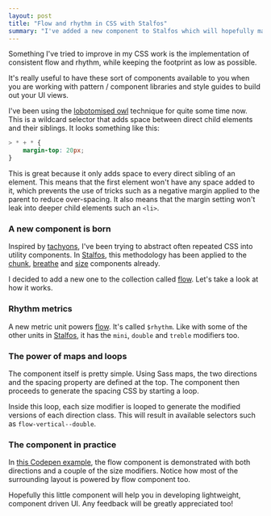 ```yaml
---
layout: post
title: "Flow and rhythm in CSS with Stalfos"
summary: "I've added a new component to Stalfos which will hopefully make achieving consitent flow and rhythm easier."
---
```


Something I've tried to improve in my CSS work is the implementation of consistent flow and rhythm, while keeping the footprint as low as possible.

It's really useful to have these sort of components available to you when you are working with pattern / component libraries and style guides to build out your UI views.

I've been using the [lobotomised owl](https://alistapart.com/article/axiomatic-css-and-lobotomized-owls) technique for quite some time now. This is a wildcard selector that adds space between direct child elements and their siblings. It looks something like this:

```CSS
> * + * {
    margin-top: 20px;
}
```

This is great because it only adds space to every direct sibling of an element. This means that the first element won't have any space added to it, which prevents the use of tricks such as a negative margin applied to the parent to reduce over-spacing. It also means that the margin setting won't leak into deeper child elements such an `<li>`.

### A new component is born
Inspired by [tachyons](http://tachyons.io/), I've been trying to abstract often repeated CSS into utility components. In [Stalfos](https://stalfos.io/), this methodology has been applied to the [chunk](https://github.com/hankchizljaw/stalfos/blob/master/front-end/scss/project/components/_chunk.scss), [breathe](https://github.com/hankchizljaw/stalfos/blob/master/front-end/scss/project/components/_breathe.scss) and [size](https://github.com/hankchizljaw/stalfos/blob/master/front-end/scss/project/components/_size.scss) components already. 

I decided to add a new one to the collection called [flow](https://github.com/hankchizljaw/stalfos/blob/master/front-end/scss/project/components/_flow.scss). Let's take a look at how it works.

### Rhythm metrics
A new metric unit powers [flow](https://github.com/hankchizljaw/stalfos/blob/master/front-end/scss/project/components/_flow.scss). It's called `$rhythm`. Like with some of the other units in [Stalfos](https://stalfos.io/), it has the `mini`, `double` and `treble` modifiers too.

### The power of maps and loops
The component itself is pretty simple. Using Sass maps, the two directions and the spacing property are defined at the top. The component then proceeds to generate the spacing CSS by starting a loop.

Inside this loop, each size modifier is looped to generate the modified versions of each direction class. This will result in available selectors such as `flow-vertical--double`.

### The component in practice

In [this Codepen example](https://codepen.io/hankchizljaw/full/dRVPMO), the flow component is demonstrated with both directions and a couple of the size modifiers. Notice how most of the surrounding layout is powered by flow component too.

Hopefully this little component will help you in developing lightweight, component driven UI. Any feedback will be greatly appreciated too! 